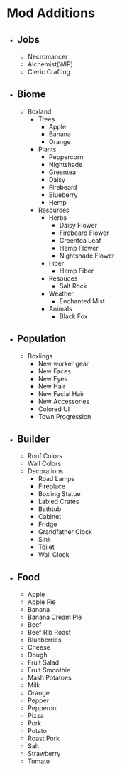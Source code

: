 # Mod Additions

- ## Jobs

  - Necromancer
  - Alchemist(WIP)
  - Cleric Crafting

- ## Biome

  - Boxland
    - Trees
      - Apple
      - Banana
      - Orange
    - Plants
      - Peppercorn
      - Nightshade
      - Greentea
      - Daisy
      - Firebeard
      - Blueberry
      - Hemp
    - Resources
      - Herbs
        - Daisy Flower
        - Firebeard Flower
        - Greentea Leaf
        - Hemp Flower
        - Nightshade Flower
      - Fiber
        - Hemp Fiber
      - Resouces
        - Salt Rock
      - Weather
        - Enchanted Mist
      - Animals
        - Black Fox

- ## Population

  - Boxlings
    - New worker gear
    - New Faces
    - New Eyes
    - New Hair
    - New Facial Hair
    - New Accessories
    - Colored UI
    - Town Progression

- ## Builder

  - Roof Colors
  - Wall Colors
  - Decorations
    - Road Lamps
    - Fireplace
    - Boxling Statue
    - Labled Crates
    - Bathtub
    - Cabinet
    - Fridge
    - Grandfather Clock
    - Sink
    - Toilet
    - Wall Clock

- ## Food

  - Apple
  - Apple Pie
  - Banana
  - Banana Cream Pie
  - Beef
  - Beef Rib Roast
  - Blueberries
  - Cheese
  - Dough
  - Fruit Salad
  - Fruit Smoothie
  - Mash Potatoes
  - Milk
  - Orange
  - Pepper
  - Pepperoni
  - Pizza
  - Pork
  - Potato
  - Roast Pork
  - Salt
  - Strawberry
  - Tomato